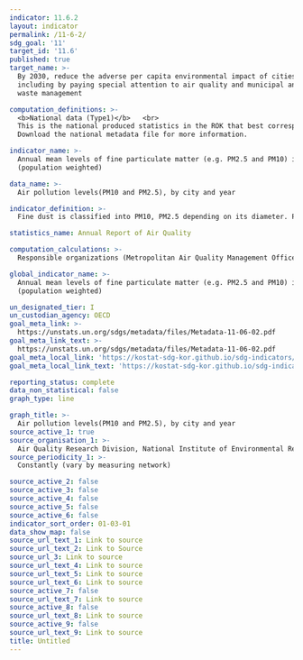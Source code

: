 ```yaml
---
indicator: 11.6.2
layout: indicator
permalink: /11-6-2/
sdg_goal: '11'
target_id: '11.6'
published: true
target_name: >-
  By 2030, reduce the adverse per capita environmental impact of cities,
  including by paying special attention to air quality and municipal and other
  waste management

computation_definitions: >-
  <b>National data (Type1)</b>   <br>
  This is the national produced statistics in the ROK that best corresponds to the definition of UN SDGs indicators. <br>
  Download the national metadata file for more information.

indicator_name: >-
  Annual mean levels of fine particulate matter (e.g. PM2.5 and PM10) in cities
  (population weighted)

data_name: >-
  Air pollution levels(PM10 and PM2.5), by city and year 

indicator_definition: >-
  Fine dust is classified into PM10, PM2.5 depending on its diameter. PM10 particles are particles smaller than 10/1,000 mm, and PM2.5 particles are particles smaller than 2.5/1,000 mm, which is generally 1/20 – 1/30 of a hair strand (~60㎛)

statistics_name: Annual Report of Air Quality 

computation_calculations: >-
  Responsible organizations (Metropolitan Air Quality Management Office, Korea Environment Corporation, and municipal health and environment institutes) primarily confirm data measured by measuring stations nationwide, which are then submitted to the National Ambient Air Quality Monitoring Information System (NAMIS)

global_indicator_name: >-
  Annual mean levels of fine particulate matter (e.g. PM2.5 and PM10) in cities
  (population weighted)

un_designated_tier: I
un_custodian_agency: OECD
goal_meta_link: >-
  https://unstats.un.org/sdgs/metadata/files/Metadata-11-06-02.pdf   
goal_meta_link_text: >-
  https://unstats.un.org/sdgs/metadata/files/Metadata-11-06-02.pdf   
goal_meta_local_link: 'https://kostat-sdg-kor.github.io/sdg-indicators/public/data/Metadata-11-06-02_ENG.pdf'
goal_meta_local_link_text: 'https://kostat-sdg-kor.github.io/sdg-indicators/public/data/Metadata-11-06-02_ENG.pdf'

reporting_status: complete
data_non_statistical: false
graph_type: line

graph_title: >-
  Air pollution levels(PM10 and PM2.5), by city and year 
source_active_1: true
source_organisation_1: >-
  Air Quality Research Division, National Institute of Environmental Research 
source_periodicity_1: >-
  Constantly (vary by measuring network) 

source_active_2: false
source_active_3: false
source_active_4: false
source_active_5: false
source_active_6: false
indicator_sort_order: 01-03-01
data_show_map: false
source_url_text_1: Link to source
source_url_text_2: Link to Source
source_url_3: Link to source
source_url_text_4: Link to source
source_url_text_5: Link to source
source_url_text_6: Link to source
source_active_7: false
source_url_text_7: Link to source
source_active_8: false
source_url_text_8: Link to source
source_active_9: false
source_url_text_9: Link to source
title: Untitled
---
```

